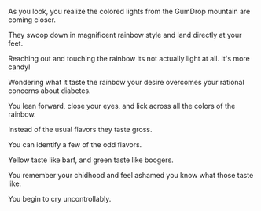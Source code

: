 As you look, you realize the colored lights from the GumDrop mountain are
coming closer. 

They swoop down in magnificent rainbow style and land directly at your feet.

Reaching out and touching the rainbow its not actually light at all. It's more candy!

Wondering what it taste the rainbow your desire overcomes your rational concerns about diabetes.

You lean forward, close your eyes, and lick across all the colors of the rainbow. 

Instead of the usual flavors they taste gross.

You can identify a few of the odd flavors. 

Yellow taste like barf, and green taste like boogers.

You remember your chidhood and feel ashamed you know what those taste like. 

You begin to cry uncontrollably.


